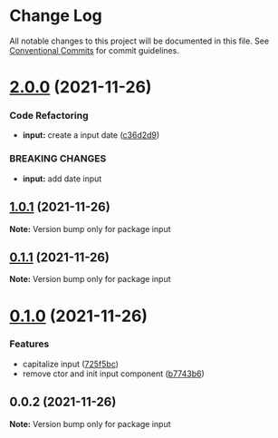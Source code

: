 # Change Log

All notable changes to this project will be documented in this file.
See [Conventional Commits](https://conventionalcommits.org) for commit guidelines.

# [2.0.0](https://github.com/yohitan12/semver-libs/compare/input@1.0.1...input@2.0.0) (2021-11-26)


### Code Refactoring

* **input:** create a input date ([c36d2d9](https://github.com/yohitan12/semver-libs/commit/c36d2d90b88f4b36ca432166e8d1e43d3ce68eb7))


### BREAKING CHANGES

* **input:** add date input





## [1.0.1](https://github.com/yohitan12/semver-libs/compare/input@0.1.1...input@1.0.1) (2021-11-26)

**Note:** Version bump only for package input





## [0.1.1](https://github.com/yohitan12/semver-libs/compare/input@0.1.0...input@0.1.1) (2021-11-26)

**Note:** Version bump only for package input





# [0.1.0](https://github.com/yohitan12/semver-libs/compare/input@0.0.2...input@0.1.0) (2021-11-26)


### Features

* capitalize input ([725f5bc](https://github.com/yohitan12/semver-libs/commit/725f5bc390f8b9963839d9a53fc5521ef45edab4))
* remove ctor and init input component ([b7743b6](https://github.com/yohitan12/semver-libs/commit/b7743b63e2144c171b0ac217e02c7ad6b1e29a01))





## 0.0.2 (2021-11-26)

**Note:** Version bump only for package input
